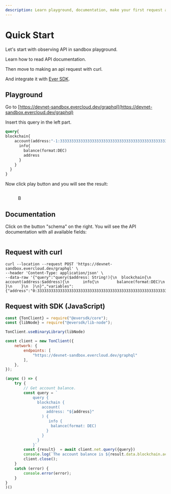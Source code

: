 ```yaml
---
description: Learn playground, documentation, make your first request and integrate
---
```


# Quick Start

Let's start with observing API in sandbox playground.

Learn how to read API documentation.

Then move to making an api request with curl.

And integrate it with [Ever SDK](https://docs.everos.dev/ever-sdk/).&#x20;

## Playground

Go to [https://devnet-sandbox.evercloud.dev/graphql](https://devnet-sandbox.evercloud.dev/graphql)

Insert this query in the left part.&#x20;

```graphql
query{
blockchain{
    account(address:"-1:3333333333333333333333333333333333333333333333333333333333333333"){
      info{
        balance(format:DEC)
        address
      }
    }
  }
}
```

Now click play button and you will see the result:

<figure><img src=".gitbook/assets/image (2).png" alt=""><figcaption><p>В</p></figcaption></figure>

## Documentation

Click on the button "schema" on the right. You will see the API documentation with all available fields:

<figure><img src=".gitbook/assets/image (1).png" alt=""><figcaption></figcaption></figure>

## Request with curl

```
curl --location --request POST 'https://devnet-sandbox.evercloud.dev/graphql' \
--header 'Content-Type: application/json' \
--data-raw '{"query":"query($address: String!){\n  blockchain{\n    account(address:$address){\n      info{\n        balance(format:DEC)\n      }\n    }\n  }\n}","variables":{"address":"0:3333333333333333333333333333333333333333333333333333333333333333"}}'
```

## Request with SDK (JavaScript)

```javascript
const {TonClient} = require("@eversdk/core");
const {libNode} = require("@eversdk/lib-node");

TonClient.useBinaryLibrary(libNode)

const client = new TonClient({
    network: {
        endpoints: [
            "https://devnet-sandbox.evercloud.dev/graphql"
        ],
    },
});

(async () => {
    try {
        // Get account balance. 
        const query = `
            query {
              blockchain {
                account(
                  address: "${address}"
                ) {
                   info {
                    balance(format: DEC)
                  }
                }
              }
            }`
        const {result}  = await client.net.query({query})
        console.log(`The account balance is ${result.data.blockchain.account.info.balance}`);
        client.close();
    }
    catch (error) {
        console.error(error);
    }
}
)()
```
